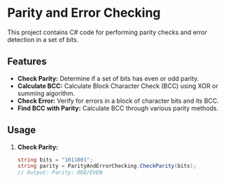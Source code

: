 # Parity and Error Checking

This project contains C# code for performing parity checks and error detection in a set of bits.

## Features

- **Check Parity:** Determine if a set of bits has even or odd parity.
- **Calculate BCC:** Calculate Block Character Check (BCC) using XOR or summing algorithm.
- **Check Error:** Verify for errors in a block of character bits and its BCC.
- **Find BCC with Parity:** Calculate BCC through various parity methods.

## Usage

1. **Check Parity:**

   ```csharp
   string bits = "1011001";
   string parity = ParityAndErrorChecking.CheckParity(bits);
   // Output: Parity: ODD/EVEN
